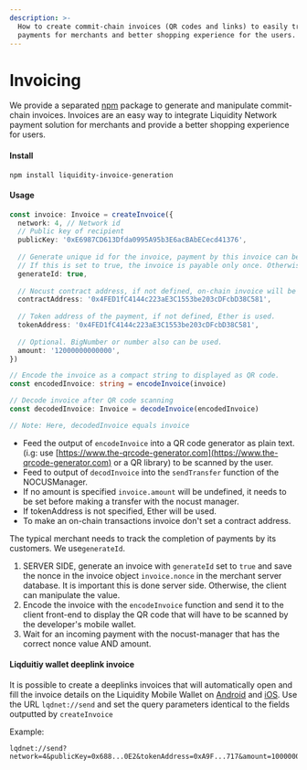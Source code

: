 ```yaml
---
description: >-
  How to create commit-chain invoices (QR codes and links) to easily track
  payments for merchants and better shopping experience for the users.
---
```


# Invoicing

We provide a separated [npm](https://www.npmjs.com/package/liquidity-invoice-generation) package to generate and manipulate commit-chain invoices. Invoices are an easy way to integrate Liquidity Network payment solution for merchants and provide a better shopping experience for users.

#### Install

```
npm install liquidity-invoice-generation
```

#### Usage

```typescript
const invoice: Invoice = createInvoice({
  network: 4, // Network id
  // Public key of recipient
  publicKey: '0xE6987CD613Dfda0995A95b3E6acBAbECecd41376',
  
  // Generate unique id for the invoice, payment by this invoice can be tracked by nonce.
  // If this is set to true, the invoice is payable only once. Otherwise the invoice is payable multiple-times.
  generateId: true,
  
  // Nocust contract address, if not defined, on-chain invoice will be generated.
  contractAddress: '0x4FED1fC4144c223aE3C1553be203cDFcbD38C581',
  
  // Token address of the payment, if not defined, Ether is used.
  tokenAddress: '0x4FED1fC4144c223aE3C1553be203cDFcbD38C581',
  
  // Optional. BigNumber or number also can be used.
  amount: '12000000000000',
})

// Encode the invoice as a compact string to displayed as QR code.  
const encodedInvoice: string = encodeInvoice(invoice)

// Decode invoice after QR code scanning
const decodedInvoice: Invoice = decodeInvoice(encodedInvoice)

// Note: Here, decodedInvoice equals invoice
```

* Feed the output of `encodeInvoice` into a QR code generator as plain text. \(i.g: use [https://www.the-qrcode-generator.com](https://www.the-qrcode-generator.com) or a QR library\) to be scanned by the user.
* Feed to output of `decodInvoice` into the `sendTransfer` function of the NOCUSManager. 
* If no amount is specified `invoice.amount` will be undefined, it needs to be set before making a transfer with the nocust manager.
* If tokenAddress is not specified, Ether will be used.
* To make an on-chain transactions invoice don't set a contract address. 

The typical merchant needs to track the completion of payments by its customers. We use`generateId`.

1. SERVER SIDE, generate an invoice with `generateId` set to `true` and save the nonce in the invoice object `invoice.nonce` in the merchant server database. It is important this is done server side. Otherwise, the client can manipulate the value. 
2. Encode the invoice with the `encodeInvoice` function and send it to the client front-end to display the QR code that will have to be scanned by the developer's mobile wallet. 
3. Wait for an incoming payment with the nocust-manager that has the correct nonce value AND amount.

#### Liqduitiy wallet deeplink invoice

It is possible to create a deeplinks invoices that will automatically open and fill the invoice details on the Liquidity Mobile Wallet on [Android](https://play.google.com/store/apps/details?id=com.liquiditynetwork.wallet) and [iOS](https://itunes.apple.com/ch/app/liquidity-network-wallet/id1395924630). Use the URL `lqdnet://send` and set the query parameters identical to the fields outputted by `createInvoice`

Example:

```text
lqdnet://send?network=4&publicKey=0x688...0E2&tokenAddress=0xA9F...717&amount=100000000
```

